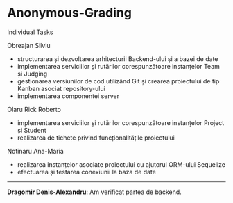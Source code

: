 # Anonymous-Grading
Individual Tasks

Obreajan Silviu
 - structurarea și dezvoltarea arhitecturii Backend-ului și a bazei de date
 - implementarea serviciilor și rutărilor corespunzătoare instanțelor Team și Judging
 - gestionarea versiunilor de cod utilizând Git și crearea proiectului de tip Kanban asociat repository-ului
 - implementarea componentei server
 
Olaru Rick Roberto
 - implementarea serviciilor și rutărilor corespunzătoare instanțelor Project și Student
 - realizarea de tichete privind funcționalitățile proiectului
 
Notinaru Ana-Maria
 - realizarea instanțelor asociate proiectului cu ajutorul ORM-ului Sequelize
 - efectuarea și testarea conexiunii la baza de date

<hr>

**Dragomir Denis-Alexandru**: Am verificat partea de backend.
